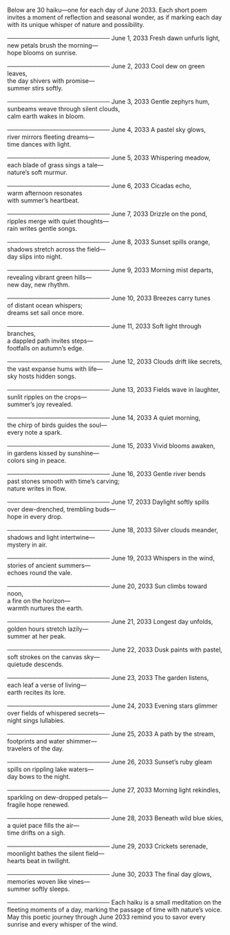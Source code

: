 Below are 30 haiku—one for each day of June 2033. Each short poem invites a moment of reflection and seasonal wonder, as if marking each day with its unique whisper of nature and possibility.

────────────────────────
June 1, 2033
Fresh dawn unfurls light,  
new petals brush the morning—  
hope blooms on sunrise.

────────────────────────
June 2, 2033
Cool dew on green leaves,  
the day shivers with promise—  
summer stirs softly.

────────────────────────
June 3, 2033
Gentle zephyrs hum,  
sunbeams weave through silent clouds,  
calm earth wakes in bloom.

────────────────────────
June 4, 2033
A pastel sky glows,  
river mirrors fleeting dreams—  
time dances with light.

────────────────────────
June 5, 2033
Whispering meadow,  
each blade of grass sings a tale—  
nature’s soft murmur.

────────────────────────
June 6, 2033
Cicadas echo,  
warm afternoon resonates  
with summer’s heartbeat.

────────────────────────
June 7, 2033
Drizzle on the pond,  
ripples merge with quiet thoughts—  
rain writes gentle songs.

────────────────────────
June 8, 2033
Sunset spills orange,  
shadows stretch across the field—  
day slips into night.

────────────────────────
June 9, 2033
Morning mist departs,  
revealing vibrant green hills—  
new day, new rhythm.

────────────────────────
June 10, 2033
Breezes carry tunes  
of distant ocean whispers;  
dreams set sail once more.

────────────────────────
June 11, 2033
Soft light through branches,  
a dappled path invites steps—  
footfalls on autumn’s edge.

────────────────────────
June 12, 2033
Clouds drift like secrets,  
the vast expanse hums with life—  
sky hosts hidden songs.

────────────────────────
June 13, 2033
Fields wave in laughter,  
sunlit ripples on the crops—  
summer’s joy revealed.

────────────────────────
June 14, 2033
A quiet morning,  
the chirp of birds guides the soul—  
every note a spark.

────────────────────────
June 15, 2033
Vivid blooms awaken,  
in gardens kissed by sunshine—  
colors sing in peace.

────────────────────────
June 16, 2033
Gentle river bends  
past stones smooth with time’s carving;  
nature writes in flow.

────────────────────────
June 17, 2033
Daylight softly spills  
over dew-drenched, trembling buds—  
hope in every drop.

────────────────────────
June 18, 2033
Silver clouds meander,  
shadows and light intertwine—  
mystery in air.

────────────────────────
June 19, 2033
Whispers in the wind,  
stories of ancient summers—  
echoes round the vale.

────────────────────────
June 20, 2033
Sun climbs toward noon,  
a fire on the horizon—  
warmth nurtures the earth.

────────────────────────
June 21, 2033
Longest day unfolds,  
golden hours stretch lazily—  
summer at her peak.

────────────────────────
June 22, 2033
Dusk paints with pastel,  
soft strokes on the canvas sky—  
quietude descends.

────────────────────────
June 23, 2033
The garden listens,  
each leaf a verse of living—  
earth recites its lore.

────────────────────────
June 24, 2033
Evening stars glimmer  
over fields of whispered secrets—  
night sings lullabies.

────────────────────────
June 25, 2033
A path by the stream,  
footprints and water shimmer—  
travelers of the day.

────────────────────────
June 26, 2033
Sunset’s ruby gleam  
spills on rippling lake waters—  
day bows to the night.

────────────────────────
June 27, 2033
Morning light rekindles,  
sparkling on dew-dropped petals—  
fragile hope renewed.

────────────────────────
June 28, 2033
Beneath wild blue skies,  
a quiet pace fills the air—  
time drifts on a sigh.

────────────────────────
June 29, 2033
Crickets serenade,  
moonlight bathes the silent field—  
hearts beat in twilight.

────────────────────────
June 30, 2033
The final day glows,  
memories woven like vines—  
summer softly sleeps.

────────────────────────
Each haiku is a small meditation on the fleeting moments of a day, marking the passage of time with nature’s voice. May this poetic journey through June 2033 remind you to savor every sunrise and every whisper of the wind.
